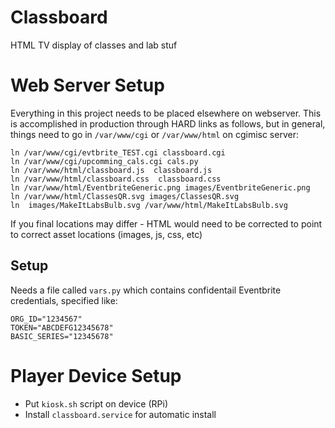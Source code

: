 
# Classboard

HTML TV display of classes and lab stuf

# Web Server Setup

Everything in this project needs to be placed elsewhere on webserver. This is accomplished in production through HARD links as follows, but in general, things need to go in `/var/www/cgi` or `/var/www/html` on cgimisc server:

```
ln /var/www/cgi/evtbrite_TEST.cgi classboard.cgi
ln /var/www/cgi/upcomming_cals.cgi cals.py
ln /var/www/html/classboard.js  classboard.js
ln /var/www/html/classboard.css  classboard.css
ln /var/www/html/EventbriteGeneric.png images/EventbriteGeneric.png
ln /var/www/html/ClassesQR.svg images/ClassesQR.svg
ln  images/MakeItLabsBulb.svg /var/www/html/MakeItLabsBulb.svg
```

If you final locations may differ - HTML would need to be corrected to point to correct asset locations (images, js, css, etc)

## Setup

Needs a file called `vars.py` which contains confidentail Eventbrite credentials, specified like:

```
ORG_ID="1234567"
TOKEN="ABCDEFG12345678"
BASIC_SERIES="12345678"
```
# Player Device Setup

* Put `kiosk.sh` script on device (RPi)
* Install `classboard.service` for automatic install
